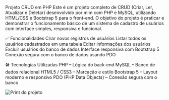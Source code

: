 Projeto CRUD em PHP
Este é um projeto completo de CRUD (Criar, Ler, Atualizar e Deletar) desenvolvido por mim com PHP e MySQL, utilizando HTML/CSS e Bootstrap 5 para o front-end. O objetivo do projeto é praticar e demonstrar o funcionamento básico de um sistema de cadastro de usuários com interface simples, responsiva e funcional.

✅ Funcionalidades
Criar novos registros de usuários
Listar todos os usuários cadastrados em uma tabela
Editar informações dos usuários
Excluir usuários do banco de dados
Interface responsiva com Bootstrap 5
Conexão segura com o banco de dados usando PDO

🛠 Tecnologias Utilizadas
PHP – Lógica do back-end
MySQL – Banco de dados relacional
HTML5 / CSS3 – Marcação e estilo
Bootstrap 5 – Layout moderno e responsivo
PDO (PHP Data Objects) – Conexão segura com o banco

![Print do projeto](https://github.com/SYONARYAMELO/Projeto--Crud--PHP/blob/master/img/tela-crud.png?raw=true)

